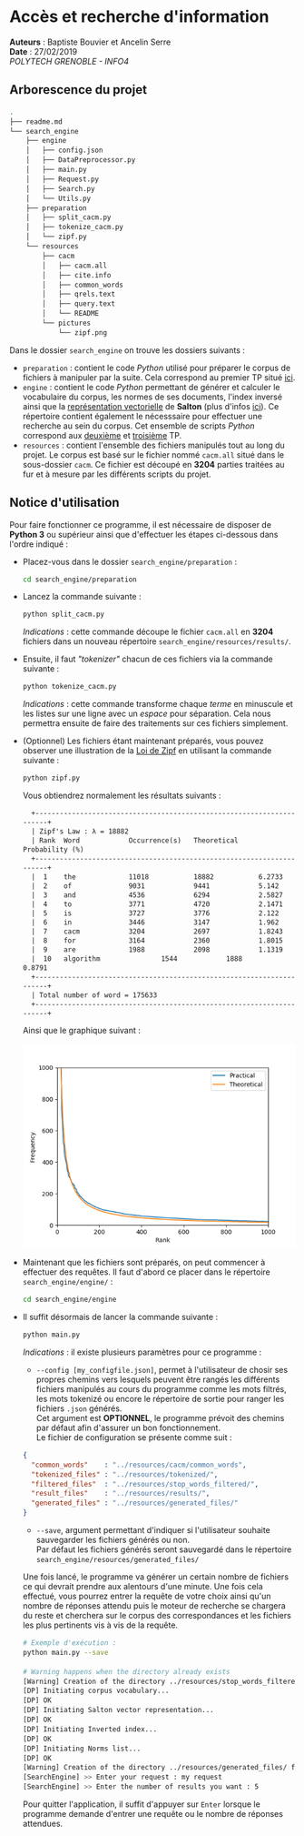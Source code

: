 #  Accès et recherche d'information
**Auteurs** : Baptiste Bouvier et Ancelin Serre\
**Date** : 27/02/2019\
*POLYTECH GRENOBLE - INFO4*

## Arborescence du projet
```bash
.
├── readme.md
└── search_engine
    ├── engine
    │   ├── config.json
    │   ├── DataPreprocessor.py
    │   ├── main.py
    │   ├── Request.py
    │   ├── Search.py
    │   └── Utils.py
    ├── preparation
    │   ├── split_cacm.py
    │   ├── tokenize_cacm.py
    │   └── zipf.py
    └── resources
        ├── cacm
        │   ├── cacm.all
        │   ├── cite.info
        │   ├── common_words
        │   ├── qrels.text
        │   ├── query.text
        │   └── README
        └── pictures
            └── zipf.png
```

Dans le dossier `search_engine` on trouve les dossiers suivants :
- `preparation` : contient le code *Python* utilisé pour préparer le corpus de fichiers à manipuler par la suite. Cela correspond au premier TP situé [ici](https://hmul8r6b.imag.fr/doku.php?id=tp_loi_de_zipf).
- `engine` : contient le code *Python* permettant de générer et calculer le vocabulaire du corpus, les normes de ses documents, l'index inversé ainsi que la [représentation vectorielle](https://hmul8r6b.imag.fr/lib/exe/fetch.php?media=accesinfoi-ii.pdf) de **Salton** (plus d'infos [ici](https://fr.wikipedia.org/wiki/Mod%C3%A8le_vectoriel)). Ce répertoire contient également le nécesssaire pour effectuer une recherche au sein du corpus. Cet ensemble de scripts *Python* correspond aux [deuxième](https://hmul8r6b.imag.fr/doku.php?id=tp_constitution_de_vocabulaire_et_representation) et [troisième](https://hmul8r6b.imag.fr/doku.php?id=tp_recherche_et_evaluation) TP.
- `resources` : contient l'ensemble des fichiers manipulés tout au long du projet. Le corpus est basé sur le fichier nommé `cacm.all` situé dans le sous-dossier `cacm`. Ce fichier est découpé en **3204** parties traitées au fur et à mesure par les différents scripts du projet.

## Notice d'utilisation

Pour faire fonctionner ce programme, il est nécessaire de disposer de **Python 3** ou supérieur ainsi que d'effectuer les étapes ci-dessous dans l'ordre indiqué : 
- Placez-vous dans le dossier `search_engine/preparation` :
  ```bash
  cd search_engine/preparation
  ```
- Lancez la commande suivante : 
  ```bash
  python split_cacm.py
  ```
  *Indications* : cette commande découpe le fichier `cacm.all` en **3204** fichiers dans un nouveau répertoire `search_engine/resources/results/`. 

- Ensuite, il faut *"tokenizer"* chacun de ces fichiers via la commande suivante :
  ```bash
  python tokenize_cacm.py
  ```
  *Indications* : cette commande transforme chaque *terme* en minuscule et les listes sur une ligne avec un *espace* pour séparation. Cela nous permettra ensuite de faire des traitements sur ces fichiers simplement.

- (Optionnel) Les fichiers étant maintenant préparés, vous pouvez observer une illustration de la [Loi de Zipf](https://hmul8r6b.imag.fr/lib/exe/fetch.php?media=accesinfoi-ii.pdf) en utilisant la commande suivante : 
  ```bash
  python zipf.py
  ```
  Vous obtiendrez normalement les résultats suivants : 
  ```
    +----------------------------------------------------------------------+
    | Zipf's Law : λ = 18882
    | Rank  Word            Occurrence(s)   Theoretical     Probability (%)
    +----------------------------------------------------------------------+
    |  1    the             11018           18882           6.2733
    |  2    of              9031            9441            5.142
    |  3    and             4536            6294            2.5827
    |  4    to              3771            4720            2.1471
    |  5    is              3727            3776            2.122
    |  6    in              3446            3147            1.962
    |  7    cacm            3204            2697            1.8243
    |  8    for             3164            2360            1.8015
    |  9    are             1988            2098            1.1319
    |  10   algorithm               1544            1888            0.8791
    +----------------------------------------------------------------------+
    | Total number of word = 175633
    +----------------------------------------------------------------------+
  ```
  Ainsi que le graphique suivant :
  
  ![zipf](search_engine/resources/pictures/zipf.png)

- Maintenant que les fichiers sont préparés, on peut commencer à effectuer des requêtes. Il faut d'abord ce placer dans le répertoire `search_engine/engine/` : 
  ```bash
  cd search_engine/engine
  ```

- Il suffit désormais de lancer la commande suivante : 
  ```bash
  python main.py
  ```
  *Indications* : il existe plusieurs paramètres pour ce programme : 
  * `--config [my_configfile.json]`, permet à l'utilisateur de chosir ses propres chemins vers lesquels peuvent être rangés les différents fichiers manipulés au cours du programme comme les mots filtrés, les mots tokenizé ou encore le répertoire de sortie pour ranger les fichiers `.json` générés.\
  Cet argument est **OPTIONNEL**, le programme prévoit des chemins par défaut afin d'assurer un bon fonctionnement.\
  Le fichier de configuration se présente comme suit : 
  ```json
  {
    "common_words"    : "../resources/cacm/common_words",
    "tokenized_files" : "../resources/tokenized/",
    "filtered_files"  : "../resources/stop_words_filtered/",
    "result_files"    : "../resources/results/",
    "generated_files" : "../resources/generated_files/"
  }
  ```
    
  * `--save`, argument permettant d'indiquer si l'utilisateur souhaite sauvegarder les fichiers générés ou non.\
  Par défaut les fichiers générés seront sauvegardé dans le répertoire `search_engine/resources/generated_files/` 

  Une fois lancé, le programme va générer un certain nombre de fichiers ce qui devrait prendre aux alentours d'une minute. Une fois cela effectué, vous pourrez entrer la requête de votre choix ainsi qu'un nombre de réponses attendu puis le moteur de recherche se chargera du reste et cherchera sur le corpus des correspondances et les fichiers les plus pertinents vis à vis de la requête.

  ```bash
  # Exemple d'exécution :
  python main.py --save

  # Warning happens when the directory already exists
  [Warning] Creation of the directory ../resources/stop_words_filtered/ failed
  [DP] Initiating corpus vocabulary... 
  [DP] OK
  [DP] Initiating Salton vector representation...
  [DP] OK
  [DP] Initiating Inverted index...
  [DP] OK
  [DP] Initiating Norms list...
  [DP] OK
  [Warning] Creation of the directory ../resources/generated_files/ failed
  [SearchEngine] >> Enter your request : my request
  [SearchEngine] >> Enter the number of results you want : 5
  ```
  Pour quitter l'application, il suffit d'appuyer sur `Enter` lorsque le programme demande d'entrer une requête ou le nombre de réponses attendues.